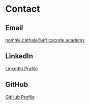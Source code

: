 # Contact


## Email

<nomhle.cathala@africacode.academy>

## LinkedIn

[LinkedIn Profile](https://www.linkedin.com/in/nomhle-cathala-978b7b35b/)

## GitHub

[GitHub Profile](https://github.com/Nomhle255)

